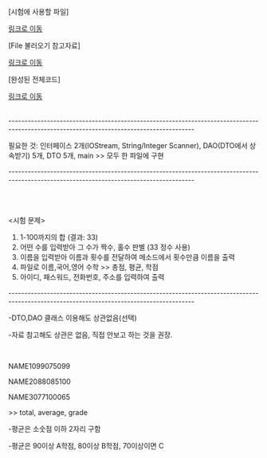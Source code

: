 <p>[시험에 사용할 파일]</p>
<a href = "https://github.com/StellaVulpis/Files-Java/blob/main/TEST_Prepare.java">링크로 이동</a>
<br>
<p>[File 불러오기 참고자료]</p>
<a href = "https://github.com/StellaVulpis/Files-Java/blob/main/File_Test.java">링크로 이동</a>
<br>
<p>[완성된 전체코드]</p>
<a href = "https://github.com/StellaVulpis/Files-Java/blob/main/TEST_20221223.java">링크로 이동</a>
<br><br>
<p>----------------------------------------------------------------------------------------------------------------------------------------</p> 
<p>필요한 것: 인터페이스 2개(IOStream, String/Integer Scanner), DAO(DTO에서 상속받기) 5개, DTO 5개, main >> 모두 한 파일에 구현</p>
<p>----------------------------------------------------------------------------------------------------------------------------------------</p> 
<br><br>
<p><시험 문제></p>
<ol>
<li>1-100까지의 합 (결과: 33)</li>
<li>어떤 수를 입력받아 그 수가 짝수, 홀수 판별 (33 정수 사용)</li>
<li>이름을 입력받아 이름과 횟수를 전달하여 메소드에서 횟수만큼 이름을 출력</li>
<li>파일로 이름,국어,영어 수학 >> 총점, 평균, 학점</li>
<li>아이디, 패스워드, 전화번호, 주소를 입력하여 출력</li>
</ol>
<p>----------------------------------------------------------------------------------------------------------------------------------------</p>
<p>-DTO,DAO 클래스 이용해도 상관없음(선택)</p>
<p>-자료 참고해도 상관은 없음, 직접 안보고 하는 것을 권장.</p>
<br>

<div>
<p><file.txt><p>
<p>NAME1099075099</p>
<p>NAME2088085100</p>
<p>NAME3077100065</p>
<p>>> total, average, grade</p>
</div>
<p>-평균은 소숫점 이하 2자리 구함</p>
<p>-평균은 90이상 A학점, 80이상 B학점, 70이상이면 C</p>
<br>

